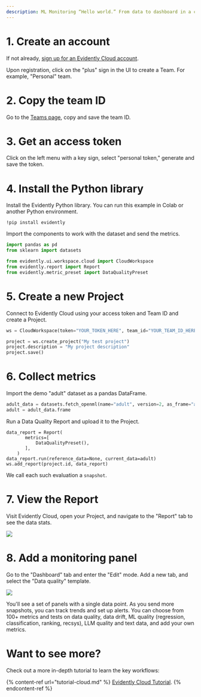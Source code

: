 ```yaml
---
description: ML Monitoring “Hello world.” From data to dashboard in a couple of minutes. 
---
```


# 1. Create an account  

If not already, [sign up for an Evidently Cloud account](https://app.evidently.cloud/signup). 

Upon registration, click on the "plus" sign in the UI to create a Team. For example, "Personal" team. 

# 2. Copy the team ID

Go to the [Teams page](https://app.evidently.cloud/teams), copy and save the team ID. 

# 3. Get an access token

Click on the left menu with a key sign, select "personal token," generate and save the token.

# 4. Install the Python library

Install the Evidently Python library. You can run this example in Colab or another Python environment.

```
!pip install evidently
```

Import the components to work with the dataset and send the metrics. 

```python
import pandas as pd
from sklearn import datasets

from evidently.ui.workspace.cloud import CloudWorkspace
from evidently.report import Report
from evidently.metric_preset import DataQualityPreset
```

# 5. Create a new Project 

Connect to Evidently Cloud using your access token and Team ID and create a Project.

```python
ws = CloudWorkspace(token="YOUR_TOKEN_HERE", team_id="YOUR_TEAM_ID_HERE", url="https://app.evidently.cloud")

project = ws.create_project("My test project")
project.description = "My project description"
project.save()
```

# 6. Collect metrics

Import the demo "adult" dataset as a pandas DataFrame. 

```python
adult_data = datasets.fetch_openml(name="adult", version=2, as_frame="auto")
adult = adult_data.frame
```

Run a Data Quality Report and upload it to the Project.

```
data_report = Report(
       metrics=[
           DataQualityPreset(),
       ],
    )
data_report.run(reference_data=None, current_data=adult)
ws.add_report(project.id, data_report)
```

We call each such evaluation a `snapshot`.

# 7. View the Report

Visit Evidently Cloud, open your Project, and navigate to the "Report" tab to see the data stats.

![](../.gitbook/assets/cloud/qs_view_reports.gif)

# 8. Add a monitoring panel

Go to the "Dashboard" tab and enter the "Edit" mode. Add a new tab, and select the "Data quality" template.

![](../.gitbook/assets/cloud/qs_add_data_quality_tab_2.gif)

You'll see a set of panels with a single data point. As you send more snapshots, you can track trends and set up alerts. You can choose from 100+ metrics and tests on data quality, data drift, ML quality (regression, classification, ranking, recsys), LLM quality and text data, and add your own metrics.

# Want to see more?

Check out a more in-depth tutorial to learn the key workflows: 

{% content-ref url="tutorial-cloud.md" %}
[Evidently Cloud Tutorial](tutorial-cloud.md). 
{% endcontent-ref %}
